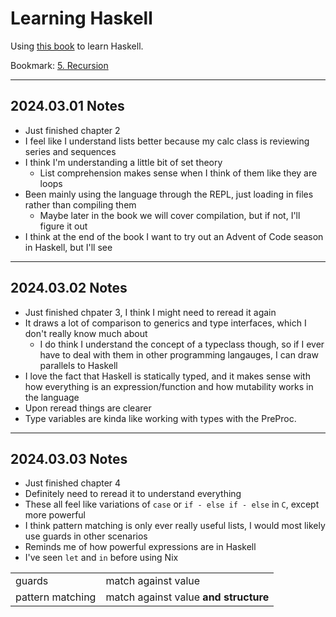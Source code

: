 # Learning Haskell

Using [this book](https://learnyouahaskell.com/chapters) to learn Haskell.

Bookmark: [5. Recursion](https://learnyouahaskell.com/recursion)

---

## 2024.03.01 Notes

* Just finished chapter 2
* I feel like I understand lists better because my calc class is reviewing series and sequences
* I think I'm understanding a little bit of set theory
  * List comprehension makes sense when I think of them like they are loops
* Been mainly using the language through the REPL, just loading in files rather than compiling them
  * Maybe later in the book we will cover compilation, but if not, I'll figure it out
* I think at the end of the book I want to try out an Advent of Code season in Haskell, but I'll see

---

## 2024.03.02 Notes

* Just finished chpater 3, I think I might need to reread it again
* It draws a lot of comparison to generics and type interfaces, which I don't really know much about
  * I do think I understand the concept of a typeclass though, so if I ever have to deal with them in other programming langauges, I can draw parallels to Haskell
* I love the fact that Haskell is statically typed, and it makes sense with how everything is an expression/function and how mutability works in the language
* Upon reread things are clearer
* Type variables are kinda like working with types with the PreProc.

---

## 2024.03.03 Notes

* Just finished chapter 4
* Definitely need to reread it to understand everything
* These all feel like variations of `case` or `if - else if - else` in `C`, except more powerful
* I think pattern matching is only ever really useful lists, I would most likely use guards in other scenarios
* Reminds me of how powerful expressions are in Haskell
* I've seen `let` and `in` before using Nix

|                  |                                       |
| ---------------- | ------------------------------------- |
| guards           | match against value                   |
| pattern matching | match against value **and structure** |

